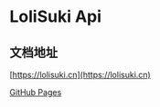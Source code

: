 # LoliSuki Api

## 文档地址
[https://lolisuki.cn](https://lolisuki.cn)

[GitHub Pages](https://gardenhamster.github.io/LoliSuki/#/)
